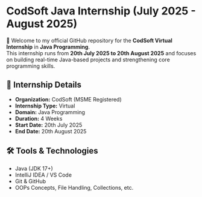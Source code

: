 # CodSoft Java Internship (July 2025 - August 2025)

👋 Welcome to my official GitHub repository for the **CodSoft Virtual Internship** in **Java Programming**.  
This internship runs from **20th July 2025 to 20th August 2025** and focuses on building real-time Java-based projects and strengthening core programming skills.

## 📌 Internship Details
- **Organization:** CodSoft (MSME Registered)
- **Internship Type:** Virtual
- **Domain:** Java Programming
- **Duration:** 4 Weeks
- **Start Date:** 20th July 2025
- **End Date:** 20th August 2025

## 🛠️ Tools & Technologies
- Java (JDK 17+)
- IntelliJ IDEA / VS Code
- Git & GitHub
- OOPs Concepts, File Handling, Collections, etc.
